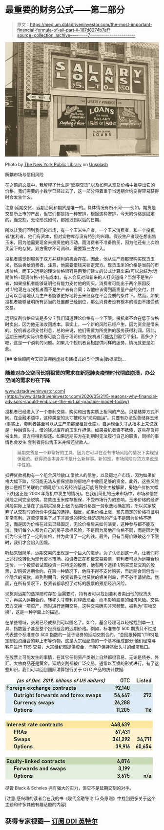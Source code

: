 # 最重要的财务公式——第二部分

> 原文：<https://medium.datadriveninvestor.com/the-most-important-financial-formula-of-all-part-ii-187d8274b7af?source=collection_archive---------7----------------------->

![](img/454cde89b3a2e8fdea15b03cdcf87556.png)

Photo by [The New York Public Library](https://unsplash.com/@nypl?utm_source=unsplash&utm_medium=referral&utm_content=creditCopyText) on [Unsplash](https://unsplash.com/s/photos/loan?utm_source=unsplash&utm_medium=referral&utm_content=creditCopyText)

解耦市场与信用风险

在之前的[文章](https://medium.com/datadriveninvestor/the-most-important-financial-formula-of-all-8bdd63c64264)中，我解释了什么是“延期交货”,以及如何从现货价格中推导出它的价格。我们需要的小数学已经过去了，这一部分将着重于当远期合约变得容易获得时会发生什么。

注意:延期交货、远期合同和期货是唯一的。具体情况有所不同——例如，期货是交易所上市的产品，但它们都是指一种安排，根据这种安排，今天的价格是固定的，而交割，无论形式如何，都推迟到以后的日期。

所以让我们回到我们的市场，有一个玉米生产者，一个玉米消费者，和一个投机者/套利者，他们有资本，但对实物库存没有特别的兴趣。假设生产者现在想出售玉米，因为他需要现金来投资他的活动，而消费者不准备购买，因为他还有上次购买留下的存货。双方需求不可调和，需要第三方介入。

投机者感觉到服务于双方并获利的机会存在。因此，他从生产商那里购买现货玉米，然后卖给消费者。注意，他需要借钱来锁定双方。现货玉米的价格是当前的市场价格，而玉米远期的理论价格很容易用我们建立的公式计算出来(可以总结为:远期价格=现货价格+持有成本)。有人会反对和新来的人打交道吗？当然不是生产者，如果投机者能够证明他有能力支付他的购买。消费者可能出于两个原因反对:1/他现在与投机者而不是生产者有合同；2/他应该得到高质量产品的交付，并且可以合理地认为生产者能够更好地将玉米储存在不会变质的条件下。然而，如果投机者能够证明所有适当的处置都已经到位，那么消费者没有根本的理由不接受该交易。

远期交割价格应该是多少？我们知道理论价格有一个下限。投机者不会在低于价格时卖出，因为他无法收回成本。事实上，一个新的风险已经产生，因为资金是借来的。投机者必须支付利息，总的来说，他们需要为所提供的服务获得利润。因此，远期玉米的实际价格很可能会高于理论价格(投机者只能达到盈亏平衡)。高多少？嗯，这是一个谈判的问题。如果几个投机者竞相提供同样的服务，情况就更是如此。

[](https://www.datadriveninvestor.com/2020/05/21/5-reasons-why-financial-advisors-should-embrace-the-virtual-practice-model-today/) [## 金融顾问今天应该拥抱虚拟实践模式的 5 个理由|数据驱动…

### 随着对办公空间长期租赁的需求在新冠肺炎疫情时代彻底崩溃，办公空间的需求也在下降

www.datadriveninvestor.com](https://www.datadriveninvestor.com/2020/05/21/5-reasons-why-financial-advisors-should-embrace-the-virtual-practice-model-today/) 

投机者已经进入了一个套利交易，购买和出售实质上相同的产品，只是结算方式不同。在金融术语中，这种类型的头寸被称为“现购自运”。只要有办法妥善储存玉米(事实上，套利者甚至可以从生产商那里租赁仓库)，自运现金头寸从根本上来说就是一种融资头寸。借的钱以库存的玉米作担保。如果投机者资不抵债，这些存货将被出售，贷方将得到偿还。如果远期买方在到期时无法履行自己的职责，同样的事情也会发生:套利者将出售玉米并偿还贷款人。

> 延期交货是一个非常好的工具，因为它可以在没有市场风险的情况下实现担保融资。获得资金本身并不是什么新鲜事。新的是，市场风险对贷方来说是中性的。

抵押贷款机构有一个组合风险敞口:借款人的信誉，以及房地产市场，因为如果价格大幅下跌，它可能无法从担保贷款的房地产中收回足够的资金。此外，这些风险敞口是相互关联的(“顺周期”):宏观经济低迷可能导致业主被解雇，房地产价格大幅下跌(这正是 2008 年危机中发生的情况)。在我们简化的玉米市场中，市场和信贷风险之间完全脱钩。贷款由玉米库存担保，不受市场行为的影响。玉米价格的经济风险实际上落在了远期买家身上:因为远期价格是一劳永逸地确定的，所以买家放弃了从交割时的低价中获益的选择。相反，如果价格上涨，预先商定的价格将证明非常有利。这顺便带来了以下非直觉的评论:经济风险的产生不是因为价格不确定，而是因为价格在过去已经固定，无论价格后来如何演变，这种参与都不能取消。我们每个人都为自己的房子承担风险，不是因为房地产价格不同，而是因为我们为它支付了一定的价格，并为此借了一定的钱。最终，只有当房价跌破这个下限时，我们才会陷入困境。

听起来很简单，远期交易的出现是一个巨大的进步。为了认识到这一点，让我们将上述讨论转化为现代资本市场。投资者正在积极交易股票，套利者可以为远期合约定价。一个投资者试图投资一只特定的股票，他有两个选择:1/购买现货交割的股票，2/购买远期合约。在第一种情况下，他将不得不支付购买，而远期合同包含一个隐含的贷款，直到到期日。投资者将支付贷款的相关利率，但不必申请贷款。然而，在所有情况下，投资者都承担了对标的股票的预期经济风险。

现货对远期的选择随时存在:当需要时，持有者可以找到套利者卖出他的现货头寸，再买入远期合约。转移头寸套利将释放现金，而不影响股票的经济风险。交易双方交换一项资产，同时进行远期交易，这种交易确实非常频繁，被称为“实物交换”，这是一种字面上的描述。

在某些领域，交易已经成熟到可以匿名了。如今，基金经理可以轻松找到单一工具、指数篮子甚至整个投资组合的远期价格。例如，标准普尔 500 期货只不过是代表整个标准普尔 500 指数的一篮子证券的延期交割合约。“总回报掉期”(TRS)是定制投资组合的非上市等价物。这是大宗经纪商的一个基本组成部分:他们经常与客户进行 TRS 交易，大宗经纪商提供资金，而客户保持基础头寸的经济敞口。

在股票上可能发生的事情，在其它任何资产类别上自然都很容易。无论是债券、外汇、大宗商品还是黄金，延期交割都被广泛交易，通常以互换的形式进行。有了这些知识，我们可以回到国际清算银行关于 OTC 产品的统计数据:

![](img/8094bd0ea9a931fb37e884bcb262c9c6.png)

尽管 Black & Scholes 拥有强大的实力，但它不是延期交割的对手。

[注意:感兴趣的读者会在我的书《现代金融导论:15 条原则》中找到更多关于这个主题和许多其他有趣话题的内容]

## 获得专家视图— [订阅 DDI 英特尔](https://datadriveninvestor.com/ddi-intel)